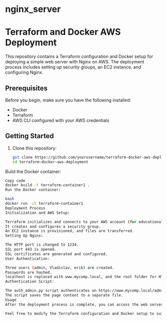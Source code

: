 # nginx_server
# Terraform and Docker AWS Deployment

This repository contains a Terraform configuration and Docker setup for deploying a simple web server with Nginx on AWS. The deployment process includes setting up security groups, an EC2 instance, and configuring Nginx.

## Prerequisites

Before you begin, make sure you have the following installed:

- Docker
- Terraform
- AWS CLI configured with your AWS credentials

## Getting Started

1. Clone this repository:

   ```bash
   git clone https://github.com/yourusername/terraform-docker-aws-deployment.git
   cd terraform-docker-aws-deployment
Build the Docker container:

   ```bash
Copy code
docker build -t terraform-container1 .
Run the Docker container:

bash
docker run -it terraform-container1
Deployment Process
Initialization and AWS Setup:

Terraform initializes and connects to your AWS account (for educational purposes).
It creates and configures a security group.
An EC2 instance is provisioned, and files are transferred.
Setting Up Nginx:

The HTTP port is changed to 1234.
SSL port 443 is opened.
SSL certificates are generated and configured.
User Authentication:

Three users (admin, Vladislav, erik) are created.
Passwords are hashed.
localhost is replaced with www.mycomp.local, and the root folder for HTML is changed.
Authentication Script:

The auth_admin.py script authenticates on https://www.mycomp.local/admin.
The script saves the page content to a separate file.
Usage
After the deployment process is complete, you can access the web server by navigating to https://www.mycomp.local/admin. The auth_admin.py script provides an example of how to authenticate and retrieve the page content.

Feel free to modify the Terraform configuration and Docker setup to suit your specific needs

